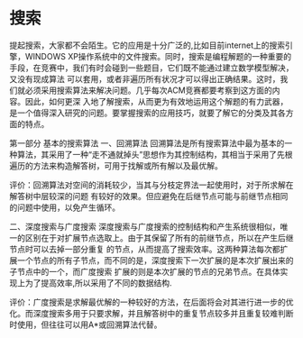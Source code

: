 # 搜索

提起搜索，大家都不会陌生。它的应用是十分广泛的,比如目前internet上的搜索引擎，WINDOWS XP操作系统中的文件搜索。同时，搜索是编程解题的一种重要的手段，在竞赛中，我们有时会碰到一些题目，它们既不能通过建立数学模型解决，又没有现成算法 可以套用，或者非遍历所有状况才可以得出正确结果。这时，我们就必须采用搜索算法来解决问题。几乎每次ACM竞赛都要考察到这方面的内容。因此，如何更深 入地了解搜索，从而更为有效地运用这个解题的有力武器，是一个值得深入研究的问题。要掌握搜索的应用技巧，就要了解它的分类及其各方面的特点。

第一部分 基本的搜索算法
一、回溯算法
回溯算法是所有搜索算法中最为基本的一种算法，其采用了一种“走不通就掉头”思想作为其控制结构，其相当于采用了先根遍历的方法来构造解答树，可用于找解或所有解以及最优解。

评价：回溯算法对空间的消耗较少，当其与分枝定界法一起使用时，对于所求解在解答树中层较深的问题 有较好的效果。但应避免在后继节点可能与前继节点相同的问题中使用，以免产生循环。

二、深度搜索与广度搜索
深度搜索与广度搜索的控制结构和产生系统很相似，唯一的区别在于对扩展节点选取上。由于其保留了所有的前继节点，所以在产生后继节点时可以去掉一部分重复 的节点，从而提高了搜索效率。这两种算法每次都扩展一个节点的所有子节点，而不同的是，深度搜索下一次扩展的是本次扩展出来的子节点中的一个，而广度搜索 扩展的则是本次扩展的节点的兄弟节点。在具体实现上为了提高效率,所以采用了不同的数据结构.

评价：广度搜索是求解最优解的一种较好的方法，在后面将会对其进行进一步的优化。而深度搜索多用于只要求解，并且解答树中的重复节点较多并且重复较难判断时使用，但往往可以用A*或回溯算法代替。